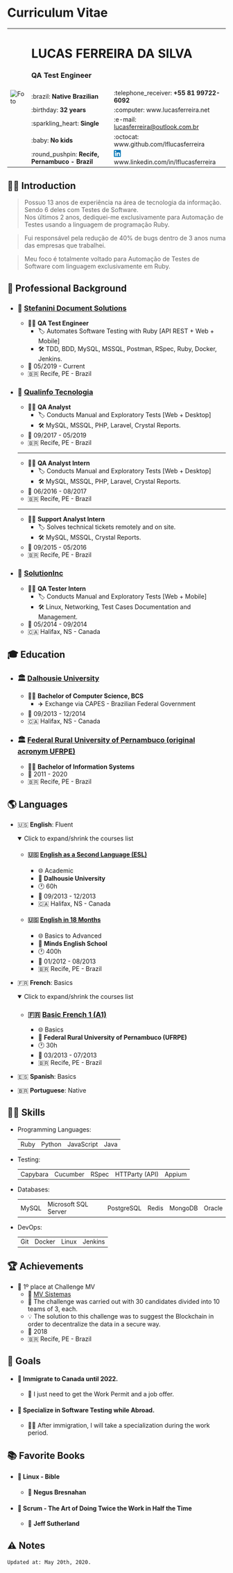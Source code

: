 # Curriculum Vitae

<table>
  <tr>
    <td rowspan="7">
      <img src='https://avatars2.githubusercontent.com/u/5920654?s=460&u=58910df8cdac7a24bba00e0be05d5fe97d6695ac&v=4' alt='Foto' width='320'>
    </td>
  </tr>
  <tr>
    <td colspan="2">
      <h1>LUCAS FERREIRA DA SILVA</h1>
      <h3>QA Test Engineer</h3>
    </td>
  </tr>
  <tr>
    <td>:brazil: <b>Native Brazilian</b></td>
    <td>:telephone_receiver: <b>+55 81 99722-6092</b></td>
  </tr>
  <tr>
    <td>:birthday: <b>32 years</b></td>
    <td>:computer: www.lucasferreira.net</td>
  </tr>
  <tr>
    <td>:sparkling_heart: <b>Single</b></td>
    <td>:e-mail: <a href="mailto:lucasferreira@outlook.com.br">lucasferreira@outlook.com.br</a></td>
  </tr>
  <tr>
    <td>:baby: <b>No kids</b></td>
    <td>:octocat: www.github.com/lflucasferreira</td>
  </tr>
  <tr>
    <td>:round_pushpin: <b>Recife, Pernambuco - Brazil</b></td>
    <td><img src="../images/linkedin.png"> www.linkedin.com/in/lflucasferreira</td>
  </tr>
</table>

## :raising_hand_man: Introduction

> Possuo 13 anos de experiência na área de tecnologia da informação. Sendo 6 deles com Testes de Software.  
> Nos últimos 2 anos, dediquei-me exclusivamente para Automação de Testes usando a linguagem de programação Ruby.

> Fui responsável pela redução de 40% de bugs dentro de 3 anos numa das empresas que trabalhei.

> Meu foco é totalmente voltado para Automação de Testes de Software com linguagem exclusivamente em Ruby.

## :briefcase: Professional Background

- ### :office: <a href="http://www.stefanini.com">Stefanini Document Solutions</a>

  - :man_office_worker: __QA Test Engineer__
    - :label: Automates Software Testing with Ruby [API REST + Web + Mobile]
    - :hammer_and_wrench: TDD, BDD, MySQL, MSSQL, Postman, RSpec, Ruby, Docker, Jenkins.
  - :calendar: 05/2019 - Current
  - :brazil: Recife, PE - Brazil

- ### :office: <a href="http://www.qualinfo.com.br">Qualinfo Tecnologia</a>

  - :man_office_worker: __QA Analyst__
    - :label: Conducts Manual and Exploratory Tests [Web + Desktop]
    - :hammer_and_wrench: MySQL, MSSQL, PHP, Laravel, Crystal Reports.
  - :calendar: 09/2017 - 05/2019
  - :brazil: Recife, PE - Brazil

  <hr>

  - :man_office_worker: __QA Analyst Intern__
    - :label: Conducts Manual and Exploratory Tests [Web + Desktop]
    - :hammer_and_wrench: MySQL, MSSQL, PHP, Laravel, Crystal Reports.
  - :calendar: 06/2016 - 08/2017
  - :brazil: Recife, PE - Brazil

  <hr>

  - :man_office_worker: __Support Analyst Intern__
    - :label: Solves technical tickets remotely and on site.
    - :hammer_and_wrench: MySQL, MSSQL, Crystal Reports.
  - :calendar: 09/2015 - 05/2016
  - :brazil: Recife, PE - Brazil

- ### :office: <a href="http://www.solutioninc.com">SolutionInc</a>

  - :man_office_worker: __QA Tester Intern__
    - :label: Conducts Manual and Exploratory Tests [Web + Mobile]
    - :hammer_and_wrench: Linux, Networking, Test Cases Documentation and Management.
  - :calendar: 05/2014 - 09/2014
  - :canada: Halifax, NS - Canada

## :mortar_board: Education

- ### :classical_building: <a href="http://www.dal.ca">Dalhousie University</a>

  - :man_student: __Bachelor of Computer Science, BCS__
    - :airplane: Exchange via CAPES - Brazilian Federal Government
  - :calendar: 09/2013 - 12/2014
  - :canada: Halifax, NS - Canada

<!-- Bachelor of Computer Science, BCS -->

- ### :classical_building: <a href="http://www.ufrpe.br">Federal Rural University of Pernambuco (original acronym UFRPE)</a>

  - :man_student: __Bachelor of Information Systems__
  - :calendar: 2011 - 2020
  - :brazil: Recife, PE - Brazil

## :earth_americas: Languages

- :us: __English__: Fluent

  <details open>
    <summary>Click to expand/shrink the courses list</summary>

    - #### :us: <a href="http://www.dal.ca">English as a Second Language (ESL)</a>

      - :globe_with_meridians: Academic
      - :school: __Dalhousie University__
      - :clock1: 60h
      - :calendar: 09/2013 - 12/2013
      - :canada: Halifax, NS - Canada

    - #### :us: <a href="https://mindsidiomas.com.br">English in 18 Months</a>

      - :globe_with_meridians: Basics to Advanced
      - :school: __Minds English School__
      - :clock1: 400h
      - :calendar: 01/2012 - 08/2013
      - :brazil: Recife, PE - Brazil
  </details>

- :fr: __French__: Basics

  <details open>
    <summary>Click to expand/shrink the courses list</summary>

    - ### :fr: <a href="http://www.ufrpe.br">Basic French 1 (A1)</a>

      - :globe_with_meridians: Basics
      - :school: __Federal Rural University of Pernambuco (UFRPE)__
      - :clock1: 30h
      - :calendar: 03/2013 - 07/2013
      - :brazil: Recife, PE - Brazil
  </details>

- :es: __Spanish__: Basics
- :brazil: __Portuguese__: Native

## :ng_man: Skills

- Programming Languages:

  <table>
    <tr>
      <td>Ruby</td>
      <td>Python</td>
      <td>JavaScript</td>
      <td>Java</td>
    </tr>
  </table>

- Testing:

  <table>
    <tr>
      <td>Capybara</td>
      <td>Cucumber</td>
      <td>RSpec</td>
      <td>HTTParty (API)</td>
      <td>Appium</td>
    </tr>
  </table>

- Databases:

  <table>
    <tr>
      <td>MySQL</td>
      <td>Microsoft SQL Server</td>
      <td>PostgreSQL</td>
      <td>Redis</td>
      <td>MongoDB</td>
      <td>Oracle</td>
    </tr>
  </table>

- DevOps:

  <table>
    <tr>
      <td>Git</td>
      <td>Docker</td>
      <td>Linux</td>
      <td>Jenkins</td>
    </tr>
  </table>

## :trophy: Achievements

- :1st_place_medal: 1º place at Challenge MV
  - :office: <a href="http://www.mv.com.br">MV Sistemas</a>
  - :bookmark: The challenge was carried out with 30 candidates divided into 10 teams of 3, each.
  - :bulb: The solution to this challenge was to suggest the Blockchain in order to decentralize the data in a secure way.
  - :calendar: 2018
  - :brazil: Recife, PE - Brazil

## :dart: Goals

- #### :pushpin: Immigrate to Canada until 2022.
  - :crossed_fingers: I just need to get the Work Permit and a job offer.

- #### :pushpin: Specialize in Software Testing while Abroad.
  - :man_technologist: After immigration, I will take a specialization during the work period.

## :books: Favorite Books

- #### :book: Linux - Bible
  - :rocket: __Negus Bresnahan__

- #### :book: Scrum - The Art of Doing Twice the Work in Half the Time
  - :rocket: __Jeff Sutherland__

## :warning: Notes

    Updated at: May 20th, 2020.